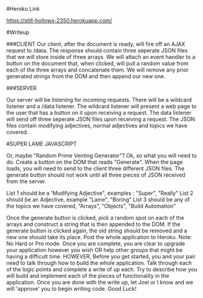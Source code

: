 #Heroku Link

https://still-hollows-2350.herokuapp.com/

#Writeup

###CLIENT
Our client, after the document is ready, will fire off an AJAX request to /data. The response should contain three seperate JSON files that we will store inside of three arrays. We will attach an event handler to a button on the document that, when clicked, will pull a random value from each of the three arrays and concatenate them. We will remove any prior generated strings from the DOM and then append our new one.


###SERVER

Our server will be listening for incoming requests. There will be a wildcard listener and a /data listener. The wildcard listener will present a web page to the user that has a button on it upon receiving a request. The data listener will send off three seperate JSON files upon receiving a request. The JSON files contain modifying adjectives, normal adjectives and topics we have covered.

#SUPER LAME JAVASCRIPT

Or, maybe "Random Prime Venting Generator"?
Ok, so what you will need to do. Create a button on the DOM that reads "Generate".
When the page loads, you will need to send to the client three different JSON files. The generate button should not work until all three pieces of JSON received from the server.

List 1 should be a 'Modifying Adjective", examples : "Super", "Really" 
List 2 should be an Adjective, example "Lame", "Boring"
List 3 should be any of the topics we have covered, "Arrays", "Objects", "Build Automation"

Once the generate button is clicked, pick a random spot on each of the arrays and construct a string that is then appended to the DOM. If the generate button is clicked again, the old string should be removed and a new one should take its place.
Post the whole application to Heroku. Note: No Hard or Pro mode. Once you are complete, you are clear to upgrade your application however you wish OR help other groups that might be having a difficult time.
HOWEVER,
Before you get started, you and your pair need to talk through how to build the whole application. Talk through each of the logic points and complete a write of up each. Try to describe how you will build and implement each of the pieces of functionality in the application.
Once you are done with the write up, let Joel or I know and we will 'approve' you to begin writing code.
Good Luck!